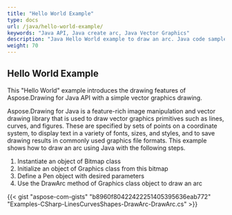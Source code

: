 ```yaml
---
title: "Hello World Example"
type: docs
url: /java/hello-world-example/
keywords: "Java API, Java create arc, Java Vector Graphics"
description: "Java Hello World example to draw an arc. Java code sample to work with vector graphics in Java and VBJava."
weight: 70
---
```


## **Hello World Example**
This "Hello World" example introduces the drawing features of Aspose.Drawing for Java API with a simple vector graphics drawing. 

Aspose.Drawing for Java is a feature-rich image manipulation and vector drawing library that is used to draw vector graphics primitives such as lines, curves, and figures. These are specified by sets of points on a coordinate system, to display text in a variety of fonts, sizes, and styles, and to save drawing results in commonly used graphics file formats. This example shows how to draw an arc using Java with the following steps.

1. Instantiate an object of Bitmap class
1. Initialize an object of Graphics class from this bitmap
1. Define a Pen object with desired parameters
1. Use the DrawArc method of Graphics class object to draw an arc

{{< gist "aspose-com-gists" "b8960f80422422251405395636eab772" "Examples-CSharp-LinesCurvesShapes-DrawArc-DrawArc.cs" >}}






